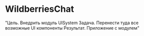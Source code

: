 # WildberriesChat

"Цель. Внедрить модуль UISystem
Задача. Перенести туда все возможные UI компоненты
Результат. Приложение с модулем"
